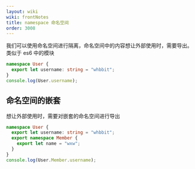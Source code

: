 ```yaml
---
layout: wiki
wiki: frontNotes
title: namespace 命名空间
order: 3008
---
```


我们可以使用命名空间进行隔离，命名空间中的内容想让外部使用时，需要导出。类似于 es6 中的模块

```ts
namespace User {
  export let username: string = "whbbit";
}
console.log(User.username);
```

## 命名空间的嵌套

想让外部使用时，需要对嵌套的命名空间进行导出

```ts
namespace User {
  export let username: string = "whbbit";
  export namespace Member {
    export let name = "wxw";
  }
}
console.log(User.Member.username);
```
